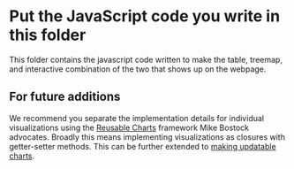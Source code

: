 # Put the JavaScript code you write in this folder

This folder contains the javascript code written to make the table, treemap, and interactive combination of the two that shows up on the webpage. 

## For future additions
We recommend you separate the implementation details for individual visualizations using the [Reusable Charts](https://bost.ocks.org/mike/chart/) framework Mike Bostock advocates.
Broadly this means implementing visualizations as closures with getter-setter methods.
This can be further extended to [making updatable charts](https://www.toptal.com/d3-js/towards-reusable-d3-js-charts).